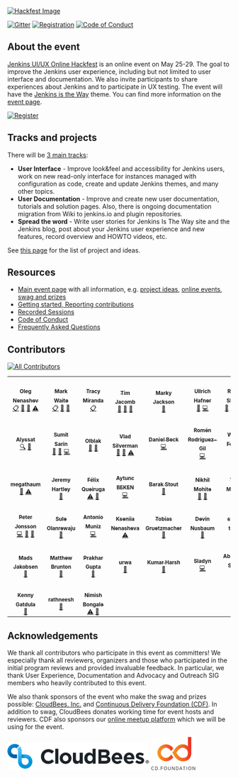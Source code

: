 [![Hackfest Image](./img/README_header_top.png)](https://www.jenkins.io/events/online-hackfest/2020-uiux/)

[![Gitter](https://badges.gitter.im/jenkinsci/hackfest.svg)](https://gitter.im/jenkinsci/hackfest?utm_source=badge&utm_medium=badge&utm_campaign=pr-badge)
[![Registration](https://img.shields.io/badge/register-here-blue)](https://forms.gle/MrkASJagxNvdXBbdA)
[![Code of Conduct](https://img.shields.io/badge/%E2%9D%A4-code%20of%20conduct-lightgrey.svg)](https://www.jenkins.io/project/conduct/)


## About the event

[Jenkins UI/UX Online Hackfest](https://www.jenkins.io/events/online-hackfest/2020-uiux/) is an online event on May 25-29.
The goal to improve the Jenkins user experience, including but not limited to user interface and documentation.
We also invite participants to share experiences about Jenkins and to participate in UX testing.
The event will have the [Jenkins is the Way](https://www.jenkins.io/blog/2020/04/30/jenkins-is-the-way/) theme.
You can find more information on the [event page](https://www.jenkins.io/events/online-hackfest/2020-uiux/).

[![Register](./img/register-button-small.png)](https://forms.gle/MrkASJagxNvdXBbdA)

## Tracks and projects

There will be [3 main tracks](https://www.jenkins.io/events/online-hackfest/2020-uiux/#tracks-and-project-ideas):

* **User Interface** - Improve look&feel and accessibility for Jenkins users, work on new read-only interface for instances managed with configuration as code, create and update Jenkins themes, and many other topics.
* **User Documentation** - Improve and create new user documentation, tutorials and solution pages. Also, there is ongoing documentation migration from Wiki to jenkins.io and plugin repositories.
* **Spread the word** - Write user stories for Jenkins Is The Way site and the Jenkins blog, post about your Jenkins user experience and new features, record overview and HOWTO videos, etc.

See [this page](https://www.jenkins.io/events/online-hackfest/2020-uiux/#tracks-and-project-ideas) for the list of project and ideas.

## Resources

* [Main event page](https://www.jenkins.io/events/online-hackfest/2020-uiux/) with all information, e.g. 
  [project ideas](https://www.jenkins.io/events/online-hackfest/2020-uiux/#tracks-and-project-ideas),
  [online events](https://www.jenkins.io/events/online-hackfest/2020-uiux/#online-events),
  [swag and prizes](https://www.jenkins.io/events/online-hackfest/2020-uiux/#swag-and-prizes)
* [Getting started, Reporting contributions](./CONTRIBUTING.md)
* [Recorded Sessions](./presentations/)
* [Code of Conduct](https://www.jenkins.io/project/conduct/)
* [Frequently Asked Questions](https://www.jenkins.io/events/online-hackfest/2020-uiux/faq/)

## Contributors

<!-- ALL-CONTRIBUTORS-BADGE:START - Do not remove or modify this section -->
[![All Contributors](https://img.shields.io/badge/all_contributors-38-orange.svg?style=flat-square)](#contributors-)
<!-- ALL-CONTRIBUTORS-BADGE:END --> 

<!-- ALL-CONTRIBUTORS-LIST:START - Do not remove or modify this section -->
<!-- prettier-ignore-start -->
<!-- markdownlint-disable -->
<table>
  <tr>
    <td align="center"><a href="https://github.com/oleg-nenashev"><img src="https://avatars0.githubusercontent.com/u/3000480?v=4" width="100px;" alt=""/><br /><sub><b>Oleg Nenashev</b></sub></a><br /><a href="#eventOrganizing-oleg-nenashev" title="Event Organizing">📋</a> <a href="#talk-oleg-nenashev" title="Talks">📢</a> <a href="https://github.com/jenkinsci/ui-ux-hackfest-2020/commits?author=oleg-nenashev" title="Documentation">📖</a> <a href="https://github.com/jenkinsci/ui-ux-hackfest-2020/commits?author=oleg-nenashev" title="Tests">⚠️</a></td>
    <td align="center"><a href="https://jenkins.io/blog/authors/markewaite/"><img src="https://avatars2.githubusercontent.com/u/156685?v=4" width="100px;" alt=""/><br /><sub><b>Mark Waite</b></sub></a><br /><a href="#eventOrganizing-MarkEWaite" title="Event Organizing">📋</a> <a href="#talk-MarkEWaite" title="Talks">📢</a> <a href="https://github.com/jenkinsci/ui-ux-hackfest-2020/pulls?q=is%3Apr+reviewed-by%3AMarkEWaite" title="Reviewed Pull Requests">👀</a></td>
    <td align="center"><a href="https://tracymiranda.com"><img src="https://avatars2.githubusercontent.com/u/5173122?v=4" width="100px;" alt=""/><br /><sub><b>Tracy Miranda</b></sub></a><br /><a href="#eventOrganizing-tracymiranda" title="Event Organizing">📋</a></td>
    <td align="center"><a href="https://github.com/timja"><img src="https://avatars3.githubusercontent.com/u/21194782?v=4" width="100px;" alt=""/><br /><sub><b>Tim Jacomb</b></sub></a><br /><a href="https://github.com/jenkinsci/ui-ux-hackfest-2020/pulls?q=is%3Apr+reviewed-by%3Atimja" title="Reviewed Pull Requests">👀</a> <a href="#ideas-timja" title="Ideas, Planning, & Feedback">🤔</a> <a href="#talk-timja" title="Talks">📢</a></td>
    <td align="center"><a href="https://twitter.com/markyjackson5"><img src="https://avatars2.githubusercontent.com/u/16655670?v=4" width="100px;" alt=""/><br /><sub><b>Marky Jackson</b></sub></a><br /><a href="https://github.com/jenkinsci/ui-ux-hackfest-2020/pulls?q=is%3Apr+reviewed-by%3Amarkyjackson-taulia" title="Reviewed Pull Requests">👀</a></td>
    <td align="center"><a href="http://www.cs.hm.edu/die_fakultaet/ansprechpartner/professoren/hafner/index.de.html"><img src="https://avatars2.githubusercontent.com/u/503338?v=4" width="100px;" alt=""/><br /><sub><b>Ullrich Hafner</b></sub></a><br /><a href="#talk-uhafner" title="Talks">📢</a> <a href="https://github.com/jenkinsci/ui-ux-hackfest-2020/commits?author=uhafner" title="Code">💻</a></td>
    <td align="center"><a href="https://github.com/res0nance"><img src="https://avatars3.githubusercontent.com/u/31362124?v=4" width="100px;" alt=""/><br /><sub><b>Raihaan Shouhell</b></sub></a><br /><a href="https://github.com/jenkinsci/ui-ux-hackfest-2020/commits?author=res0nance" title="Documentation">📖</a> <a href="https://github.com/jenkinsci/ui-ux-hackfest-2020/commits?author=res0nance" title="Code">💻</a> <a href="https://github.com/jenkinsci/ui-ux-hackfest-2020/pulls?q=is%3Apr+reviewed-by%3Ares0nance" title="Reviewed Pull Requests">👀</a> <a href="https://github.com/jenkinsci/ui-ux-hackfest-2020/commits?author=res0nance" title="Tests">⚠️</a></td>
  </tr>
  <tr>
    <td align="center"><a href="https://github.com/alyssat"><img src="https://avatars1.githubusercontent.com/u/15133103?v=4" width="100px;" alt=""/><br /><sub><b>Alyssat</b></sub></a><br /><a href="#fundingFinding-alyssat" title="Funding Finding">🔍</a> <a href="#talk-alyssat" title="Talks">📢</a></td>
    <td align="center"><a href="https://github.com/stellargo"><img src="https://avatars0.githubusercontent.com/u/27735438?v=4" width="100px;" alt=""/><br /><sub><b>Sumit Sarin</b></sub></a><br /><a href="https://github.com/jenkinsci/ui-ux-hackfest-2020/commits?author=stellargo" title="Documentation">📖</a> <a href="#tool-stellargo" title="Tools">🔧</a> <a href="https://github.com/jenkinsci/ui-ux-hackfest-2020/commits?author=stellargo" title="Code">💻</a></td>
    <td align="center"><a href="https://github.com/olblak"><img src="https://avatars1.githubusercontent.com/u/2360224?v=4" width="100px;" alt=""/><br /><sub><b>Olblak</b></sub></a><br /><a href="https://github.com/jenkinsci/ui-ux-hackfest-2020/commits?author=olblak" title="Documentation">📖</a> <a href="https://github.com/jenkinsci/ui-ux-hackfest-2020/pulls?q=is%3Apr+reviewed-by%3Aolblak" title="Reviewed Pull Requests">👀</a></td>
    <td align="center"><a href="https://vsilverman.github.io"><img src="https://avatars0.githubusercontent.com/u/2159948?v=4" width="100px;" alt=""/><br /><sub><b>Vlad Silverman</b></sub></a><br /><a href="https://github.com/jenkinsci/ui-ux-hackfest-2020/pulls?q=is%3Apr+reviewed-by%3Avsilverman" title="Reviewed Pull Requests">👀</a> <a href="https://github.com/jenkinsci/ui-ux-hackfest-2020/commits?author=vsilverman" title="Documentation">📖</a> <a href="https://github.com/jenkinsci/ui-ux-hackfest-2020/commits?author=vsilverman" title="Tests">⚠️</a></td>
    <td align="center"><a href="https://github.com/daniel-beck"><img src="https://avatars3.githubusercontent.com/u/1831569?v=4" width="100px;" alt=""/><br /><sub><b>Daniel Beck</b></sub></a><br /><a href="https://github.com/jenkinsci/ui-ux-hackfest-2020/commits?author=daniel-beck" title="Code">💻</a></td>
    <td align="center"><a href="https://www.romenrg.com"><img src="https://avatars2.githubusercontent.com/u/1831480?v=4" width="100px;" alt=""/><br /><sub><b>Romén Rodríguez-Gil</b></sub></a><br /><a href="https://github.com/jenkinsci/ui-ux-hackfest-2020/commits?author=romenrg" title="Code">💻</a></td>
    <td align="center"><a href="https://github.com/Wadeck"><img src="https://avatars1.githubusercontent.com/u/2662497?v=4" width="100px;" alt=""/><br /><sub><b>Wadeck Follonier</b></sub></a><br /><a href="https://github.com/jenkinsci/ui-ux-hackfest-2020/commits?author=Wadeck" title="Code">💻</a></td>
  </tr>
  <tr>
    <td align="center"><a href="https://github.com/megathaum"><img src="https://avatars3.githubusercontent.com/u/6340362?v=4" width="100px;" alt=""/><br /><sub><b>megathaum</b></sub></a><br /><a href="https://github.com/jenkinsci/ui-ux-hackfest-2020/commits?author=megathaum" title="Documentation">📖</a> <a href="https://github.com/jenkinsci/ui-ux-hackfest-2020/commits?author=megathaum" title="Tests">⚠️</a></td>
    <td align="center"><a href="https://github.com/jphartley"><img src="https://avatars3.githubusercontent.com/u/2852805?v=4" width="100px;" alt=""/><br /><sub><b>Jeremy Hartley</b></sub></a><br /><a href="#talk-jphartley" title="Talks">📢</a></td>
    <td align="center"><a href="https://github.com/fqueiruga"><img src="https://avatars3.githubusercontent.com/u/5738588?v=4" width="100px;" alt=""/><br /><sub><b>Félix Queiruga</b></sub></a><br /><a href="https://github.com/jenkinsci/ui-ux-hackfest-2020/commits?author=fqueiruga" title="Tests">⚠️</a> <a href="https://github.com/jenkinsci/ui-ux-hackfest-2020/pulls?q=is%3Apr+reviewed-by%3Afqueiruga" title="Reviewed Pull Requests">👀</a></td>
    <td align="center"><a href="https://www.linkedin.com/in/aytunc-beken/"><img src="https://avatars2.githubusercontent.com/u/17325506?v=4" width="100px;" alt=""/><br /><sub><b>Aytunc BEKEN</b></sub></a><br /><a href="https://github.com/jenkinsci/ui-ux-hackfest-2020/commits?author=aytuncbeken" title="Code">💻</a></td>
    <td align="center"><a href="https://github.com/BarakStout"><img src="https://avatars3.githubusercontent.com/u/34528865?v=4" width="100px;" alt=""/><br /><sub><b>Barak Stout</b></sub></a><br /><a href="https://github.com/jenkinsci/ui-ux-hackfest-2020/commits?author=BarakStout" title="Documentation">📖</a></td>
    <td align="center"><a href="https://github.com/Nik35"><img src="https://avatars3.githubusercontent.com/u/16377950?v=4" width="100px;" alt=""/><br /><sub><b>Nikhil Mohite</b></sub></a><br /><a href="https://github.com/jenkinsci/ui-ux-hackfest-2020/pulls?q=is%3Apr+reviewed-by%3Anik35" title="Reviewed Pull Requests">👀</a> <a href="https://github.com/jenkinsci/ui-ux-hackfest-2020/commits?author=nik35" title="Documentation">📖</a></td>
    <td align="center"><a href="https://github.com/v1v"><img src="https://avatars2.githubusercontent.com/u/2871786?v=4" width="100px;" alt=""/><br /><sub><b>Victor Martinez</b></sub></a><br /><a href="https://github.com/jenkinsci/ui-ux-hackfest-2020/commits?author=v1v" title="Documentation">📖</a></td>
  </tr>
  <tr>
    <td align="center"><a href="https://peterjonsson.se"><img src="https://avatars2.githubusercontent.com/u/4572231?v=4" width="100px;" alt=""/><br /><sub><b>Peter Jonsson</b></sub></a><br /><a href="https://github.com/jenkinsci/ui-ux-hackfest-2020/commits?author=95jonpet" title="Code">💻</a> <a href="https://github.com/jenkinsci/ui-ux-hackfest-2020/pulls?q=is%3Apr+reviewed-by%3A95jonpet" title="Reviewed Pull Requests">👀</a> <a href="#tool-95jonpet" title="Tools">🔧</a></td>
    <td align="center"><a href="https://github.com/LarrySul"><img src="https://avatars0.githubusercontent.com/u/29729601?v=4" width="100px;" alt=""/><br /><sub><b>Sule Olanrewaju</b></sub></a><br /><a href="https://github.com/jenkinsci/ui-ux-hackfest-2020/commits?author=LarrySul" title="Documentation">📖</a></td>
    <td align="center"><a href="http://amunizmartin.com"><img src="https://avatars3.githubusercontent.com/u/1017585?v=4" width="100px;" alt=""/><br /><sub><b>Antonio Muniz</b></sub></a><br /><a href="https://github.com/jenkinsci/ui-ux-hackfest-2020/commits?author=amuniz" title="Code">💻</a></td>
    <td align="center"><a href="https://github.com/ksenia-nenasheva"><img src="https://avatars1.githubusercontent.com/u/5075432?v=4" width="100px;" alt=""/><br /><sub><b>Kseniia Nenasheva</b></sub></a><br /><a href="https://github.com/jenkinsci/ui-ux-hackfest-2020/commits?author=ksenia-nenasheva" title="Tests">⚠️</a></td>
    <td align="center"><a href="https://github.com/TobiX"><img src="https://avatars3.githubusercontent.com/u/78534?v=4" width="100px;" alt=""/><br /><sub><b>Tobias Gruetzmacher</b></sub></a><br /><a href="#talk-TobiX" title="Talks">📢</a></td>
    <td align="center"><a href="https://github.com/dwnusbaum"><img src="https://avatars3.githubusercontent.com/u/1068968?v=4" width="100px;" alt=""/><br /><sub><b>Devin Nusbaum</b></sub></a><br /><a href="https://github.com/jenkinsci/ui-ux-hackfest-2020/commits?author=dwnusbaum" title="Documentation">📖</a></td>
    <td align="center"><a href="https://twitter.com/steven_terrana"><img src="https://avatars1.githubusercontent.com/u/22510821?v=4" width="100px;" alt=""/><br /><sub><b>steven-terrana</b></sub></a><br /><a href="https://github.com/jenkinsci/ui-ux-hackfest-2020/commits?author=steven-terrana" title="Documentation">📖</a></td>
  </tr>
  <tr>
    <td align="center"><a href="https://github.com/MadsJakobsen"><img src="https://avatars3.githubusercontent.com/u/887218?v=4" width="100px;" alt=""/><br /><sub><b>Mads Jakobsen</b></sub></a><br /><a href="https://github.com/jenkinsci/ui-ux-hackfest-2020/commits?author=MadsJakobsen" title="Documentation">📖</a></td>
    <td align="center"><a href="https://github.com/Taeloz"><img src="https://avatars2.githubusercontent.com/u/32245517?v=4" width="100px;" alt=""/><br /><sub><b>Matthew Brunton</b></sub></a><br /><a href="https://github.com/jenkinsci/ui-ux-hackfest-2020/commits?author=Taeloz" title="Documentation">📖</a></td>
    <td align="center"><a href="https://github.com/guptaprakhariitr"><img src="https://avatars0.githubusercontent.com/u/58157064?v=4" width="100px;" alt=""/><br /><sub><b>Prakhar Gupta</b></sub></a><br /><a href="https://github.com/jenkinsci/ui-ux-hackfest-2020/commits?author=guptaprakhariitr" title="Documentation">📖</a></td>
    <td align="center"><a href="https://github.com/urwa"><img src="https://avatars3.githubusercontent.com/u/5441467?v=4" width="100px;" alt=""/><br /><sub><b>urwa</b></sub></a><br /><a href="https://github.com/jenkinsci/ui-ux-hackfest-2020/commits?author=urwa" title="Documentation">📖</a></td>
    <td align="center"><a href="http://krharsh17.vision"><img src="https://avatars2.githubusercontent.com/u/46624829?v=4" width="100px;" alt=""/><br /><sub><b>Kumar Harsh</b></sub></a><br /><a href="https://github.com/jenkinsci/ui-ux-hackfest-2020/commits?author=krharsh17" title="Documentation">📖</a></td>
    <td align="center"><a href="https://sladyn98.netlify.com"><img src="https://avatars1.githubusercontent.com/u/28837406?v=4" width="100px;" alt=""/><br /><sub><b>Sladyn</b></sub></a><br /><a href="https://github.com/jenkinsci/ui-ux-hackfest-2020/commits?author=sladyn98" title="Code">💻</a></td>
    <td align="center"><a href="https://abhyudaya.dev"><img src="https://avatars0.githubusercontent.com/u/11471599?v=4" width="100px;" alt=""/><br /><sub><b>Abhyudaya Sharma</b></sub></a><br /><a href="https://github.com/jenkinsci/ui-ux-hackfest-2020/commits?author=AbhyudayaSharma" title="Code">💻</a></td>
  </tr>
  <tr>
    <td align="center"><a href="https://github.com/kennyg"><img src="https://avatars3.githubusercontent.com/u/98244?v=4" width="100px;" alt=""/><br /><sub><b>Kenny Gatdula</b></sub></a><br /><a href="https://github.com/jenkinsci/ui-ux-hackfest-2020/commits?author=kennyg" title="Documentation">📖</a></td>
    <td align="center"><a href="https://github.com/rathneesh"><img src="https://avatars3.githubusercontent.com/u/8232523?v=4" width="100px;" alt=""/><br /><sub><b>rathneesh</b></sub></a><br /><a href="https://github.com/jenkinsci/ui-ux-hackfest-2020/commits?author=rathneesh" title="Documentation">📖</a></td>
    <td align="center"><a href="https://thelostarrow.wordpress.com/"><img src="https://avatars1.githubusercontent.com/u/43414361?v=4" width="100px;" alt=""/><br /><sub><b>Nimish Bongale</b></sub></a><br /><a href="https://github.com/jenkinsci/ui-ux-hackfest-2020/commits?author=nimishbongale" title="Tests">⚠️</a> <a href="https://github.com/jenkinsci/ui-ux-hackfest-2020/commits?author=nimishbongale" title="Documentation">📖</a></td>
  </tr>
</table>

<!-- markdownlint-enable -->
<!-- prettier-ignore-end -->
<!-- ALL-CONTRIBUTORS-LIST:END -->

## Acknowledgements

We thank all contributors who participate in this event as committers!
We especially thank all reviewers, organizers and those who participated in the initial program reviews and provided invaluable feedback.
In particular, we thank User Experience, Documentation and Advocacy and Outreach SIG members who heavily contributed to this event.

We also thank sponsors of the event who make the swag and prizes possible:
[CloudBees, Inc.](https://www.cloudbees.com/) and
[Continuous Delivery Foundation (CDF)](https://cd.foundation/).
In addition to swag, CloudBees donates working time for event hosts and reviewers.
CDF also sponsors our [online meetup platform](https://www.jenkins.io/events/online-meetup) which we will be using for the event.

[![CloudBees Logo](./img/cloudbees-logo.png)](https://www.cloudbees.com/)
[![CDF Logo](./img/cdf.png)](https://cd.foundation/)
